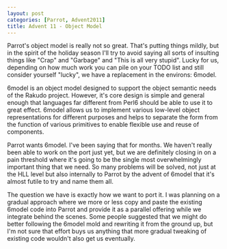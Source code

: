 ```yaml
---
layout: post
categories: [Parrot, Advent2011]
title: Advent 11 - Object Model
---
```


Parrot's object model is really not so great. That's putting things mildly,
but in the spirit of the holiday season I'll try to avoid saying all sorts of
insulting things like "Crap" and "Garbage" and "This is all very stupid". Lucky
for us, depending on how much work you can pile on your TODO list and still
consider yourself "lucky", we have a replacement in the environs: 6model.

6model is an object model designed to support the object semantic needs of the
Rakudo project. However, it's core design is simple and general enough that
languages far different from Perl6 should be able to use it to great effect.
6model allows us to implement various low-level object representations for
different purposes and helps to separate the form from the function of various
primitives to enable flexible use and reuse of components.

Parrot wants 6model. I've been saying that for months. We haven't really been
able to work on the port just yet, but we are definitely closing in on a pain
threshold where it's going to be the single most overwhelmingly important thing
that we need. So many problems will be solved, not just at the HLL level but
also internally to Parrot by the advent of 6model that it's almost futile to
try and name them all.

The question we have is exactly how we want to port it. I was planning on a
gradual approach where we more or less copy and paste the existing 6model code
into Parrot and provide it as a parallel offering while we integrate behind the
scenes. Some people suggested that we might do better following the 6model mold
and rewriting it from the ground up, but I'm not sure that effort buys us
anything that more gradual tweaking of existing code wouldn't also get us
eventually.
